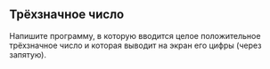 ## Трёхзначное число

Напишите программу, в которую вводится целое положительное трёхзначное число и которая выводит на экран его цифры (через запятую).